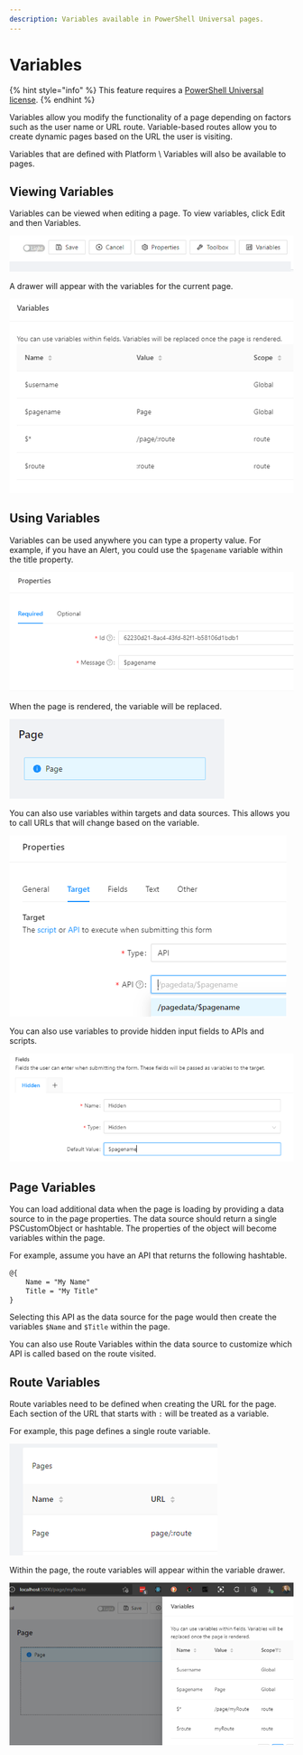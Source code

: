 ```yaml
---
description: Variables available in PowerShell Universal pages.
---
```


# Variables

{% hint style="info" %}
This feature requires a [PowerShell Universal license](../../licensing.md).&#x20;
{% endhint %}

Variables allow you modify the functionality of a page depending on factors such as the user name or URL route. Variable-based routes allow you to create dynamic pages based on the URL the user is visiting.&#x20;

Variables that are defined with Platform \ Variables will also be available to pages.

## Viewing Variables

Variables can be viewed when editing a page. To view variables, click Edit and then Variables.&#x20;

![](<../../.gitbook/assets/image (298) (1) (1) (1) (1) (1).png>)

A drawer will appear with the variables for the current page.&#x20;

![](<../../.gitbook/assets/image (301) (1) (1) (1) (1).png>)

## Using Variables

Variables can be used anywhere you can type a property value. For example, if you have an Alert, you could use the `$pagename` variable within the title property.&#x20;

![](<../../.gitbook/assets/image (293) (1) (1) (1).png>)

When the page is rendered, the variable will be replaced.&#x20;

![](<../../.gitbook/assets/image (299) (1) (1) (1) (1).png>)



You can also use variables within targets and data sources. This allows you to call URLs that will change based on the variable.&#x20;

![](<../../.gitbook/assets/image (297) (1) (1) (1).png>)

You can also use variables to provide hidden input fields to APIs and scripts.&#x20;

&#x20;

![](<../../.gitbook/assets/image (296) (1) (1) (1) (1).png>)

## Page Variables

You can load additional data when the page is loading by providing a data source to in the page properties. The data source should return a single PSCustomObject or hashtable. The properties of the object will become variables within the page.&#x20;

For example, assume you have an API that returns the following hashtable.&#x20;

```
@{
    Name = "My Name"
    Title = "My Title"
}
```

Selecting this API as the data source for the page would then create the variables `$Name` and `$Title` within the page.&#x20;

You can also use Route Variables within the data source to customize which API is called based on the route visited.&#x20;

## Route Variables

Route variables need to be defined when creating the URL for the page. Each section of the URL that starts with `:` will be treated as a variable.&#x20;

For example, this page defines a single route variable.&#x20;

![](<../../.gitbook/assets/image (294) (1) (1).png>)

Within the page, the route variables will appear within the variable drawer.&#x20;

![](<../../.gitbook/assets/image (300) (1) (1) (1) (1) (1).png>)

